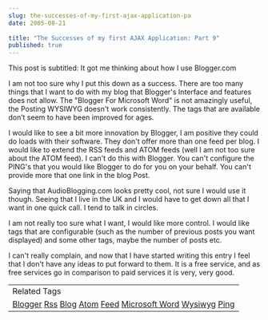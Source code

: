 ```yaml
---
slug: the-successes-of-my-first-ajax-application-pa
date: 2005-08-21
 
title: "The Successes of my first AJAX Application: Part 9"
published: true
---
```

This post is subtitled: It got me thinking about how I use Blogger.com<p />I am not too sure why I put this down as a success.  There are too many things that I want to do with my blog that Blogger's Interface and features does not allow. The "Blogger For Microsoft Word" is not amazingly useful, the Posting WYSIWYG doesn't work consistently.  The tags that are available don’t seem to have been improved for ages.<p />I would like to see a bit more innovation by Blogger, I am positive they could do loads with their software.  They don't offer more than one feed per blog.  I would like to extend the RSS feeds and ATOM feeds (well I am not too sure about the ATOM feed).  I can't do this with Blogger.  You can't configure the PING's that you would like Blogger to do for you on your behalf.  You can't provide more that one link in the blog Post.<p />Saying that AudioBlogging.com looks pretty cool, not sure I would use it though.  Seeing that I live in the UK and I would have to get down all that I want in one quick call.  I tend to talk in circles.<p />I am not really too sure what I want, I would like more control.  I would like tags that are configurable (such as the number of previous posts you want displayed) and some other tags, maybe the number of posts etc.<p />I can't really complain, and now that I have started writing this entry I feel that I don't have any ideas to put forward to them. It is a free service, and as free services go in comparison to paid services it is very, very good.<p /><table class="TechnoratiHead TagHeader">
<tr><td>Related Tags</td></tr>
<tr class="Technorati"><td>
<a href="https://paul.kinlan.me/tags/Blogger" class="Tag" rel="tag">Blogger</a> <a href="https://paul.kinlan.me/tags/Rss" class="Tag" rel="tag">Rss</a> <a href="https://paul.kinlan.me/tags/Blog" class="Tag" rel="tag">Blog</a> <a href="https://paul.kinlan.me/tags/Atom" class="Tag" rel="tag">Atom</a> <a href="https://paul.kinlan.me/tags/Feed" class="Tag" rel="tag">Feed</a> <a href="https://paul.kinlan.me/tags/Microsoft%20Word" class="Tag" rel="tag">Microsoft Word</a> <a href="https://paul.kinlan.me/tags/Wysiwyg" class="Tag" rel="tag">Wysiwyg</a> <a href="https://paul.kinlan.me/tags/Ping" class="Tag" rel="tag">Ping</a>
</td></tr>
</table><div class="blogger-post-footer"><img class="posterous_download_image" src="https://blogger.googleusercontent.com/tracker/8109338-112463015285538498?l=www.kinlan.co.uk%2Findex.html" height="1" alt="" width="1" /></div>


